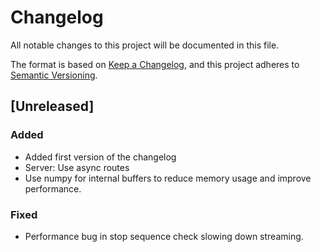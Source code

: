 # Changelog

All notable changes to this project will be documented in this file.

The format is based on [Keep a Changelog](https://keepachangelog.com/en/1.0.0/),
and this project adheres to [Semantic Versioning](https://semver.org/spec/v2.0.0.html).

## [Unreleased]

### Added

- Added first version of the changelog
- Server: Use async routes
- Use numpy for internal buffers to reduce memory usage and improve performance.

### Fixed

- Performance bug in stop sequence check slowing down streaming.